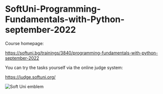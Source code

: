 # SoftUni-Programming-Fundamentals-with-Python-september-2022

Course homepage:

https://softuni.bg/trainings/3840/programming-fundamentals-with-python-september-2022

You can try the tasks yourself via the online judge system: 

https://judge.softuni.org/

![Soft Uni emblem](https://user-images.githubusercontent.com/122516587/212410967-a4c99491-17b3-4298-9205-6cbfb391cba4.png)
